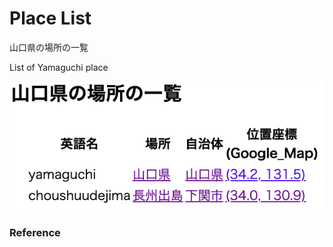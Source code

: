 Place List
============

山口県の場所の一覧

List of Yamaguchi place

![place list](https://github.com/ohwada/World_Countries/blob/main/geoPandas/polygon_explode/yamaguchi/place_list/screenshots/yamaguchi_place_lisy.png)

### Reference

